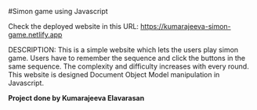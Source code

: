 #Simon game using Javascript

Check the deployed website in this URL:  https://kumarajeeva-simon-game.netlify.app

DESCRIPTION:
This is a simple website which lets the users play simon game. Users have to remember the sequence and click the buttons in the same sequence. The complexity and difficulty increases with every round. This website is designed Document Object Model manipulation in Javascript.

**Project done by Kumarajeeva Elavarasan**
